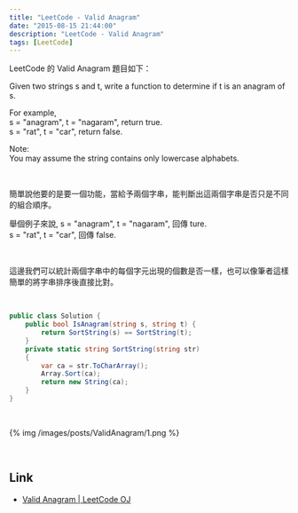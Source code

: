 ```yaml
---
title: "LeetCode - Valid Anagram"
date: "2015-08-15 21:44:00"
description: "LeetCode - Valid Anagram"
tags: [LeetCode]
---
```



LeetCode 的 Valid Anagram 題目如下：   

Given two strings s and t, write a function to determine if t is an anagram of s.  

For example,  
s = "anagram", t = "nagaram", return true.  
s = "rat", t = "car", return false.  

Note:  
You may assume the string contains only lowercase alphabets.  

<!-- More -->

<br/>

簡單說他要的是要一個功能，當給予兩個字串，能判斷出這兩個字串是否只是不同的組合順序。  

舉個例子來說,
s = "anagram", t = "nagaram", 回傳 ture.  
s = "rat", t = "car", 回傳 false.  

<br/>


這邊我們可以統計兩個字串中的每個字元出現的個數是否一樣，也可以像筆者這樣簡單的將字串排序後直接比對。  

<br/>


```c#
public class Solution {
    public bool IsAnagram(string s, string t) {
        return SortString(s) == SortString(t);
    }
    private static string SortString(string str)
    {
		var ca = str.ToCharArray();
		Array.Sort(ca);
        return new String(ca);
    }
}
```

<br/>


{% img /images/posts/ValidAnagram/1.png %}

<br/>

Link
----
* [Valid Anagram | LeetCode OJ](https://leetcode.com/problems/valid-anagram/)
